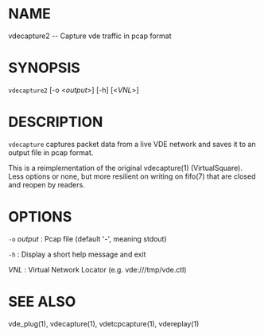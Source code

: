 # NAME

vdecapture2 -- Capture vde traffic in pcap format


# SYNOPSIS

`vdecapture2` [-o <*output*>] [-h] [<*VNL*>]


# DESCRIPTION

`vdecapture` captures packet data from a live VDE network and saves it
to an output file in pcap format.

This is a reimplementation of the original vdecapture(1) (VirtualSquare). 
Less options or none, but more resilient on writing on fifo(7) that are
closed and reopen by readers.


# OPTIONS

  `-o` *output*
: Pcap file (default '-', meaning stdout) 

  `-h`
: Display a short help message and exit

  *VNL*
: Virtual Network Locator (e.g. vde:///tmp/vde.ctl)


# SEE ALSO
vde_plug(1), vdecapture(1), vdetcpcapture(1), vdereplay(1)
